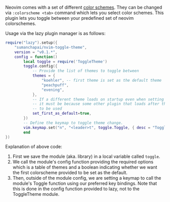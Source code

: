 Neovim comes with a set of different [color schemes](https://neovim.io/doc/user/usr_06.html#06.3).
They can be changed via `:colorscheme <tab>` command which lets you select color schemes. This plugin
lets you toggle between your predefined set of neovim colorschemes.

Usage via the lazy plugin manager is as follows:

```lua
require("lazy").setup({
    "sumanchapai/nvim-toggle-theme",
    version = "v0.1.*",
    config = function()
        local toggle = require('ToggleTheme')
        toggle.config({
            -- Provide the list of themes to toggle between
            themes = {
                "koehler", -- first theme is set as the default theme
                "peachpuff",
                "evening",
            },
            -- If a different theme loads on startup even when setting this to true,
            -- it must be because some other plugin that loads after this defines that theme
            -- to be used
            set_first_as_default=true,
        })
        -- Define the keymap to toggle theme change.
        vim.keymap.set("n", "<leader>t", toggle.Toggle, { desc = "Toggle theme" })
        end
})
```

Explanation of above code:

1. First we save the module (aka. library) in a local variable called `toggle`.
2. We call the module's config function providing the required options which is a table of themes
   and a boolean indicating whether we want the first colorscheme provided to be set as the default.
3. Then, outside of the module config, we are setting a keymap to call the module's Toggle function
   using our preferred key bindings. Note that this is done in the config function provided to lazy,
   not to the ToggleTheme module.
